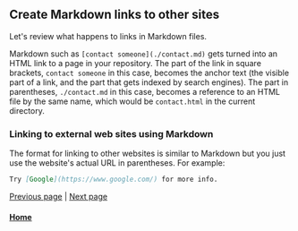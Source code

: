 ## Create Markdown links to other sites

Let's review what happens to links in Markdown files.

Markdown such as `[contact someone](./contact.md)` gets turned into an HTML link to
a page in your repository. The part 
of the link in square brackets, `contact someone` in this case, becomes the anchor text (the
visible part of a link, and the part that gets indexed by search engines). The part in 
parentheses, `./contact.md` in this case, becomes a reference to an HTML file by the same 
name, which would be `contact.html` in the current directory.

### Linking to external web sites using Markdown

The format for linking to other websites is similar to Markdown but you just
use the website's actual URL in parentheses. For example:

```markdown
Try [Google](https://www.google.com/) for more info.
```

[Previous page](markdown-headers.md)  | [Next page](markdown-link-page-interior.md)

#### [Home](./README.md) 
